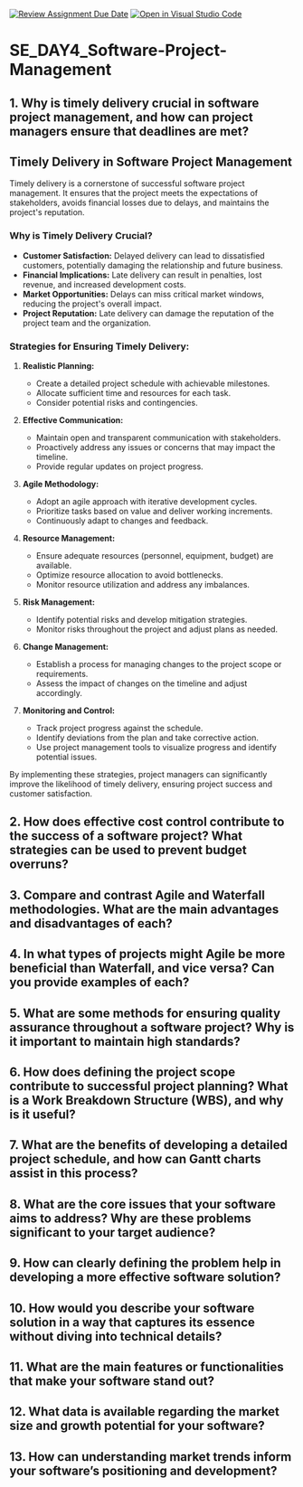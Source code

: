 [![Review Assignment Due Date](https://classroom.github.com/assets/deadline-readme-button-22041afd0340ce965d47ae6ef1cefeee28c7c493a6346c4f15d667ab976d596c.svg)](https://classroom.github.com/a/9pw6JKcu)
[![Open in Visual Studio Code](https://classroom.github.com/assets/open-in-vscode-2e0aaae1b6195c2367325f4f02e2d04e9abb55f0b24a779b69b11b9e10269abc.svg)](https://classroom.github.com/online_ide?assignment_repo_id=16205038&assignment_repo_type=AssignmentRepo)

# SE_DAY4_Software-Project-Management

## 1. Why is timely delivery crucial in software project management, and how can project managers ensure that deadlines are met?

## Timely Delivery in Software Project Management

Timely delivery is a cornerstone of successful software project management. It ensures that the project meets the expectations of stakeholders, avoids financial losses due to delays, and maintains the project's reputation.

### Why is Timely Delivery Crucial?

- **Customer Satisfaction:** Delayed delivery can lead to dissatisfied customers, potentially damaging the relationship and future business.
- **Financial Implications:** Late delivery can result in penalties, lost revenue, and increased development costs.
- **Market Opportunities:** Delays can miss critical market windows, reducing the project's overall impact.
- **Project Reputation:** Late delivery can damage the reputation of the project team and the organization.

### Strategies for Ensuring Timely Delivery:

1. **Realistic Planning:**

   - Create a detailed project schedule with achievable milestones.
   - Allocate sufficient time and resources for each task.
   - Consider potential risks and contingencies.

2. **Effective Communication:**

   - Maintain open and transparent communication with stakeholders.
   - Proactively address any issues or concerns that may impact the timeline.
   - Provide regular updates on project progress.

3. **Agile Methodology:**

   - Adopt an agile approach with iterative development cycles.
   - Prioritize tasks based on value and deliver working increments.
   - Continuously adapt to changes and feedback.

4. **Resource Management:**

   - Ensure adequate resources (personnel, equipment, budget) are available.
   - Optimize resource allocation to avoid bottlenecks.
   - Monitor resource utilization and address any imbalances.

5. **Risk Management:**

   - Identify potential risks and develop mitigation strategies.
   - Monitor risks throughout the project and adjust plans as needed.

6. **Change Management:**

   - Establish a process for managing changes to the project scope or requirements.
   - Assess the impact of changes on the timeline and adjust accordingly.

7. **Monitoring and Control:**
   - Track project progress against the schedule.
   - Identify deviations from the plan and take corrective action.
   - Use project management tools to visualize progress and identify potential issues.

By implementing these strategies, project managers can significantly improve the likelihood of timely delivery, ensuring project success and customer satisfaction.

## 2. How does effective cost control contribute to the success of a software project? What strategies can be used to prevent budget overruns?

## 3. Compare and contrast Agile and Waterfall methodologies. What are the main advantages and disadvantages of each?

## 4. In what types of projects might Agile be more beneficial than Waterfall, and vice versa? Can you provide examples of each?

## 5. What are some methods for ensuring quality assurance throughout a software project? Why is it important to maintain high standards?

## 6. How does defining the project scope contribute to successful project planning? What is a Work Breakdown Structure (WBS), and why is it useful?

## 7. What are the benefits of developing a detailed project schedule, and how can Gantt charts assist in this process?

## 8. What are the core issues that your software aims to address? Why are these problems significant to your target audience?

## 9. How can clearly defining the problem help in developing a more effective software solution?

## 10. How would you describe your software solution in a way that captures its essence without diving into technical details?

## 11. What are the main features or functionalities that make your software stand out?

## 12. What data is available regarding the market size and growth potential for your software?

## 13. How can understanding market trends inform your software’s positioning and development?
